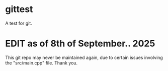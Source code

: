 # gittest
A test for git.

# EDIT as of 8th of September.. 2025

This git repo may never be maintained again, due to certain issues involving the "src/main.cpp" file.
Thank you.